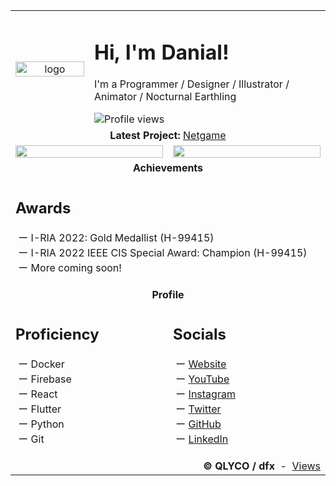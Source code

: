 <table>
    <tr>
        <td width="25%" colspan="2">
            <div align="center">
                <img width="100%" alt="logo" src="https://dfx81.github.io/res/logo.png">
            </div>
        </td>
        <td width="75%" colspan="4">
            <h1>Hi, I'm Danial!</h1>
            <p>I'm a Programmer / Designer / Illustrator / Animator / Nocturnal Earthling</p>
            <img src="https://komarev.com/ghpvc/?username=dfx81&label=Views" alt="Profile views">
        </td>
    </tr>
    <tr>
        <td colspan="6">
            <div align="center">
                <b>Latest Project: </b>
                <a href="https://github.com/dfx81/netgame">Netgame</a>
            </div>
        </td>
    </tr>
    <tr>
        <td width="50%" colspan="3"><img width="100%" src="https://dfx81.github.io/res/lookout.png" /></td>
        <td width="50%" colspan="3">
            <img width="100%" src="https://dfx81.github.io/res/sleep.png" />
            <!--img width="100%" src="https://github-readme-stats.vercel.app/api?username=dfx81&count_private=true&show_icons=true&include_all_commits=true" />
            <img width="100%" src="https://github-readme-stats.vercel.app/api/top-langs/?username=dfx81&layout=compact&langs_count=10"-->
        </td>
    </tr>
    <tr>
        <td colspan="6">
            <div align="center">
                <b>Achievements</b>
            </div>
        </td>
    </tr>
    <tr>
        <td colspan="6">
            <div>
                <h2>Awards</h2>
                <p>
                    &nbsp;ー I-RIA 2022: Gold Medallist (H-99415)<br>&nbsp;ー I-RIA 2022 IEEE CIS Special Award: Champion (H-99415)<br>&nbsp;ー More coming soon!
                </p>
            </div>
        </td>
    </tr>
    <tr>
        <td colspan="6">
            <div align="center">
                <b>Profile</b>
            </div>
        </td>
    </tr>
    <tr>
        <td width="50%" colspan="3">
            <h2>Proficiency</h2>
            <p>
                &nbsp;ー Docker<br>&nbsp;ー Firebase<br>&nbsp;ー React<br>&nbsp;ー Flutter<br>&nbsp;ー Python<br>&nbsp;ー Git
            </p>
        </td>
        <td width="50%" colspan="3">
            <h2>Socials</h2>
            <p>
                &nbsp;ー <a href="https://dfx-81.web.app">Website</a><br>&nbsp;ー <a href="https://www.youtube.com/@dfx81">YouTube</a><br>&nbsp;ー <a href="https://instagram.com/dfx_81">Instagram</a><br>&nbsp;ー <a href="https://twitter.com/dfx_81">Twitter</a><br>&nbsp;ー <a href="https://github.com/dfx81">GitHub</a><br>&nbsp;ー <a href="https://www.linkedin.com/in/danial-fitri/">LinkedIn</a>
            </p>
        </td>
    </tr>
    <tr>
        <td colspan="6">
            <div align="right">
                <b>&copy; QLYCO / dfx</b>
                <!--span>&nbsp;-&nbsp;</span>
                <span><a href="https://github.com/anuraghazra/github-readme-stats">Stats</a></span-->
                <span>&nbsp;-&nbsp;</span>
                <span><a href="https://github.com/antonkomarev/github-profile-views-counter">Views</a></span>
            </div>
        </td>
    </tr>
</table>
